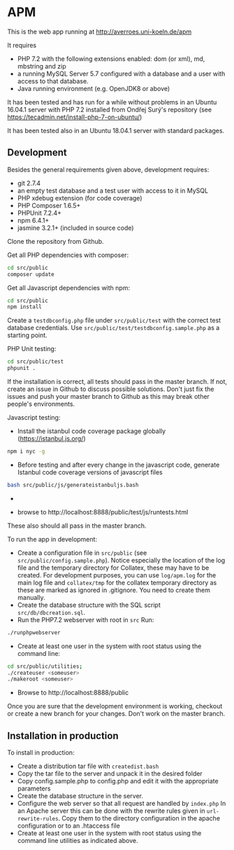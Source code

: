 # APM
This is the web app running at http://averroes.uni-koeln.de/apm

It requires 
* PHP 7.2 with the following extensions enabled: dom (or xml), md, mbstring and zip
* a running MySQL Server 5.7 configured with a database 
and a user with access to that database.
* Java running environment  (e.g. OpenJDK8 or above)

It has been tested and has run for a 
while without problems in an Ubuntu 16.04.1 server with PHP 7.2 installed
from  Ondřej Surý's repository (see https://tecadmin.net/install-php-7-on-ubuntu/)

It has been tested also in an Ubuntu 18.04.1 server with standard packages.

## Development

Besides the general requirements given above, development requires:

* git 2.7.4
* an empty test database and a test user with access to it in MySQL
* PHP xdebug extension (for code coverage)
* PHP Composer 1.6.5+
* PHPUnit 7.2.4+
* npm 6.4.1+
* jasmine 3.2.1+ (included in source code)

Clone the repository from Github. 

Get all PHP dependencies with composer:
```bash
cd src/public
composer update
```

Get all Javascript dependencies with npm:
```bash
cd src/public
npm install
```
Create a ``testdbconfig.php`` file under ``src/public/test`` with the correct
test database credentials. Use ``src/public/test/testdbconfig.sample.php`` as
a starting point.

PHP Unit testing:
```bash
cd src/public/test
phpunit .
```
If the installation is correct, all tests should pass in the master branch. 
If not, create an issue in Github to discuss possible solutions. Don't just
fix the issues and push your master branch to Github as this may break other
people's environments. 

Javascript testing: 
* Install the istanbul code coverage package globally (https://istanbul.js.org/) 
```bash
npm i nyc -g
```
* Before testing and after every change in the javascript code, generate Istanbul code coverage versions of javascript files
```bash
bash src/public/js/generateistanbuljs.bash
```
* 

* browse to http://localhost:8888/public/test/js/runtests.html

These also should all pass in the master branch.

To run the app in development:
* Create a configuration file in ``src/public`` 
(see ```src/public/config.sample.php```). Notice especially the location
of the log file and the temporary directory for Collatex, these may have to 
be created. For development purposes, you can use ``log/apm.log`` for the main
log file and ``collatex/tmp`` for the collatex temporary directory as these
are marked as ignored in .gitignore. You need to create them manually.
* Create the database structure
with the SQL script ```src/db/dbcreation.sql```. 
* Run the PHP7.2 webserver with root in ```src```  Run:
```bash
./runphpwebserver
```
* Create at least one user in the system with root status using the 
  command line:
```bash
cd src/public/utilities;
./createuser <someuser>
./makeroot <someuser>
```
* Browse to http://localhost:8888/public

Once you are sure that the development environment is working, checkout or create
a new branch for your changes. Don't work on the master branch.

## Installation in production

To install in production:  
* Create a distribution tar file with ```createdist.bash```
* Copy the tar file to the server and unpack it in the desired folder
* Copy config.sample.php to config.php and edit it with the appropriate
  parameters
* Create the database structure in the server. 
* Configure the web server so that all request are handled by ```index.php``` 
  In an Apache server this can be done with the rewrite rules given
  in ```url-rewrite-rules```. Copy them to the directory configuration
  in the apache configuration or to an .htaccess file
* Create at least one user in the system with root status using the command
  line utilities as indicated above.

